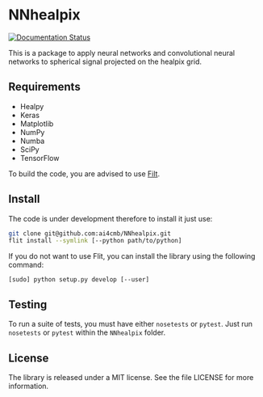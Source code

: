 # NNhealpix

[![Documentation Status](https://readthedocs.org/projects/nnhealpix/badge/?version=latest)](https://nnhealpix.readthedocs.io/en/latest/?badge=latest)

This is a package to apply neural networks and convolutional neural
networks to spherical signal projected on the healpix grid.


## Requirements

- Healpy
- Keras
- Matplotlib
- NumPy
- Numba
- SciPy
- TensorFlow

To build the code, you are advised to use
[Filt](https://pypi.org/project/flit/).

## Install

The code is under development therefore to install it just use:

```bash
git clone git@github.com:ai4cmb/NNhealpix.git
flit install --symlink [--python path/to/python]
```

If you do not want to use Flit, you can install the library using the
following command:

```
[sudo] python setup.py develop [--user]
```


## Testing

To run a suite of tests, you must have either `nosetests` or
`pytest`. Just run `nosetests` or `pytest` within the `NNhealpix`
folder.


## License

The library is released under a MIT license. See the file LICENSE for
more information.
